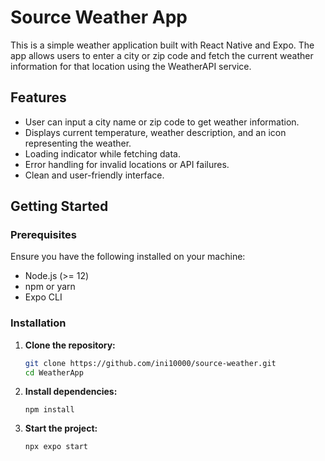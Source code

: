 # Source Weather App

This is a simple weather application built with React Native and Expo. The app allows users to enter a city or zip code and fetch the current weather information for that location using the WeatherAPI service.

## Features

- User can input a city name or zip code to get weather information.
- Displays current temperature, weather description, and an icon representing the weather.
- Loading indicator while fetching data.
- Error handling for invalid locations or API failures.
- Clean and user-friendly interface.

## Getting Started

### Prerequisites

Ensure you have the following installed on your machine:

- Node.js (>= 12)
- npm or yarn
- Expo CLI

### Installation

1. **Clone the repository:**

   ```bash
   git clone https://github.com/ini10000/source-weather.git
   cd WeatherApp

   ```

2. **Install dependencies:**

   `npm install`

3. **Start the project:**

   `npx expo start`
